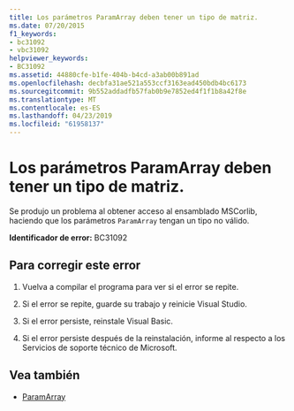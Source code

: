 ```yaml
---
title: Los parámetros ParamArray deben tener un tipo de matriz.
ms.date: 07/20/2015
f1_keywords:
- bc31092
- vbc31092
helpviewer_keywords:
- BC31092
ms.assetid: 44880cfe-b1fe-404b-b4cd-a3ab00b891ad
ms.openlocfilehash: decbfa31ae521a553ccf3163ead450bdb4bc6173
ms.sourcegitcommit: 9b552addadfb57fab0b9e7852ed4f1f1b8a42f8e
ms.translationtype: MT
ms.contentlocale: es-ES
ms.lasthandoff: 04/23/2019
ms.locfileid: "61958137"
---
```

# <a name="paramarray-parameters-must-have-an-array-type"></a>Los parámetros ParamArray deben tener un tipo de matriz.
Se produjo un problema al obtener acceso al ensamblado MSCorlib, haciendo que los parámetros `ParamArray` tengan un tipo no válido.  
  
 **Identificador de error:** BC31092  
  
## <a name="to-correct-this-error"></a>Para corregir este error  
  
1. Vuelva a compilar el programa para ver si el error se repite.  
  
2. Si el error se repite, guarde su trabajo y reinicie Visual Studio.  
  
3. Si el error persiste, reinstale Visual Basic.  
  
4. Si el error persiste después de la reinstalación, informe al respecto a los Servicios de soporte técnico de Microsoft.  
  
## <a name="see-also"></a>Vea también

- [ParamArray](../../visual-basic/language-reference/modifiers/paramarray.md)
